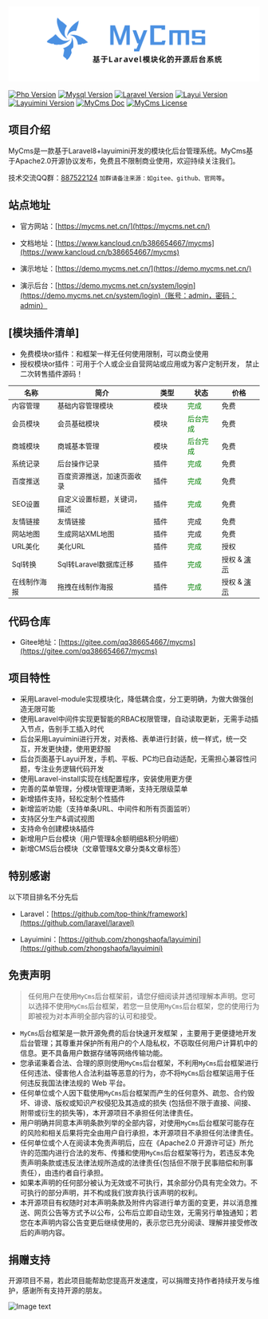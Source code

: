 
![MyCms-logo](public/mycms/common/images/logo-2.png)


[![Php Version](https://img.shields.io/badge/php-%3E=7.3.0-brightgreen.svg?maxAge=2592000&color=yellow)](https://github.com/php/php-src)
[![Mysql Version](https://img.shields.io/badge/mysql-%3E=5.7-brightgreen.svg?maxAge=2592000&color=orange)](https://www.mysql.com/)
[![Laravel Version](https://img.shields.io/badge/laravel-%3E=8.5-brightgreen.svg?maxAge=2592000)](https://github.com/laravel/laravel)
[![Layui Version](https://img.shields.io/badge/layui-=2.5.5-brightgreen.svg?maxAge=2592000&color=critical)](https://github.com/sentsin/layui)
[![Layuimini Version](https://img.shields.io/badge/layuimini-%3E=2.0.4.2-brightgreen.svg?maxAge=2592000&color=ff69b4)](https://github.com/zhongshaofa/layuimini)
[![MyCms Doc](https://img.shields.io/badge/docs-passing-green.svg?maxAge=2592000)](https://www.kancloud.cn/b386654667/mycms)
[![MyCms License](https://img.shields.io/badge/license-Apache2.0-green?maxAge=2592000&color=blue)](https://gitee.com/qq386654667/mycms/blob/master/LICENSE)

## 项目介绍

MyCms是一款基于Laravel8+layuimini开发的模块化后台管理系统。MyCms基于Apache2.0开源协议发布，免费且不限制商业使用，欢迎持续关注我们。

技术交流QQ群：[887522124](https://qm.qq.com/cgi-bin/qm/qr?k=y3Q3pCWJdIRtCzdLMGdqMv3Jx04bib8D&jump_from=webapi) `加群请备注来源：如gitee、github、官网等`。


## 站点地址

* 官方网站：[https://mycms.net.cn/](https://mycms.net.cn/)

* 文档地址：[https://www.kancloud.cn/b386654667/mycms](https://www.kancloud.cn/b386654667/mycms)

* 演示地址：[https://demo.mycms.net.cn/](https://demo.mycms.net.cn/)
  
* 演示后台：[https://demo.mycms.net.cn/system/login](https://demo.mycms.net.cn/system/login)（账号：admin，密码：admin）

## [模块插件清单]

- 免费模块or插件：和框架一样无任何使用限制，可以商业使用
- 授权模块or插件：可用于个人或企业自营网站或应用或为客户定制开发， 禁止二次转售插件源码！

|  名称 | 简介  |类型　　|状态　　|价格　　|
|---|---|---|---|---|
|内容管理|基础内容管理模块|模块|<font color="green">完成</font>|免费|
|会员模块|会员基础模块|模块|<font color="green">后台完成</font>|免费|
|商城模块|商城基本管理|模块|<font color="green">后台完成</font>|免费|
|系统记录|后台操作记录|插件|<font color="green">完成</font>|免费|
|百度推送|百度资源推送，加速页面收录|插件|<font color="green">完成</font>|免费|
|SEO设置|自定义设置标题，关键词，描述|插件|<font color="green">完成</font>|免费|
|友情链接|友情链接|插件|完成|免费|
|网站地图|生成网站XML地图|插件|完成|免费|
|URL美化|美化URL|插件|<font color="green">完成</font>|授权|
|Sql转换|Sql转Laravel数据库迁移|插件|<font color="green">完成</font>|授权 & [演示](https://www.mycms.net.cn/chajian/sql_convert_migrate.html)|
|在线制作海报|拖拽在线制作海报|插件|<font color="green">完成</font>|授权 & [演示](https://www.mycms.net.cn/chajian/poster.html)|

## 代码仓库

* Gitee地址：[https://gitee.com/qq386654667/mycms](https://gitee.com/qq386654667/mycms)


## 项目特性
* 采用Laravel-module实现模块化，降低耦合度，分工更明确，为做大做强创造无限可能
* 使用Laravel中间件实现更智能的RBAC权限管理，自动读取更新，无需手动插入节点，告别手工插入时代
* 后台采用Layuimini进行开发，对表格、表单进行封装，统一样式，统一交互，开发更快捷，使用更舒服
* 后台页面基于Layui开发，手机、平板、PC均已自动适配，无需担心兼容性问题，专注业务逻辑代码开发
* 使用Laravel-install实现在线配置程序，安装使用更方便
* 完善的菜单管理，分模块管理更清晰，支持无限级菜单
* 新增插件支持，轻松定制个性插件
* 新增监听功能（支持单条URL、中间件和所有页面监听）
* 支持区分生产&调试视图
* 支持命令创建模块&插件
* 新增用户后台模块（用户管理&余额明细&积分明细）
* 新增CMS后台模块（文章管理&文章分类&文章标签）

## 特别感谢

以下项目排名不分先后

* Laravel：[https://github.com/top-think/framework](https://github.com/laravel/laravel)

* Layuimini：[https://github.com/zhongshaofa/layuimini](https://github.com/zhongshaofa/layuimini)

## 免责声明

>任何用户在使用`MyCms`后台框架前，请您仔细阅读并透彻理解本声明。您可以选择不使用`MyCms`后台框架，若您一旦使用`MyCms`后台框架，您的使用行为即被视为对本声明全部内容的认可和接受。

* `MyCms`后台框架是一款开源免费的后台快速开发框架 ，主要用于更便捷地开发后台管理；其尊重并保护所有用户的个人隐私权，不窃取任何用户计算机中的信息。更不具备用户数据存储等网络传输功能。
* 您承诺秉着合法、合理的原则使用`MyCms`后台框架，不利用`MyCms`后台框架进行任何违法、侵害他人合法利益等恶意的行为，亦不将`MyCms`后台框架运用于任何违反我国法律法规的 Web 平台。
* 任何单位或个人因下载使用`MyCms`后台框架而产生的任何意外、疏忽、合约毁坏、诽谤、版权或知识产权侵犯及其造成的损失 (包括但不限于直接、间接、附带或衍生的损失等)，本开源项目不承担任何法律责任。
* 用户明确并同意本声明条款列举的全部内容，对使用`MyCms`后台框架可能存在的风险和相关后果将完全由用户自行承担，本开源项目不承担任何法律责任。
* 任何单位或个人在阅读本免责声明后，应在《Apache2.0 开源许可证》所允许的范围内进行合法的发布、传播和使用`MyCms`后台框架等行为，若违反本免责声明条款或违反法律法规所造成的法律责任(包括但不限于民事赔偿和刑事责任），由违约者自行承担。
* 如果本声明的任何部分被认为无效或不可执行，其余部分仍具有完全效力。不可执行的部分声明，并不构成我们放弃执行该声明的权利。
* 本开源项目有权随时对本声明条款及附件内容进行单方面的变更，并以消息推送、网页公告等方式予以公布，公布后立即自动生效，无需另行单独通知；若您在本声明内容公告变更后继续使用的，表示您已充分阅读、理解并接受修改后的声明内容。


## 捐赠支持

开源项目不易，若此项目能帮助您提高开发速度，可以捐赠支持作者持续开发与维护，感谢所有支持开源的朋友。

![Image text](https://mycms.net.cn/donate_qrcode.png)
